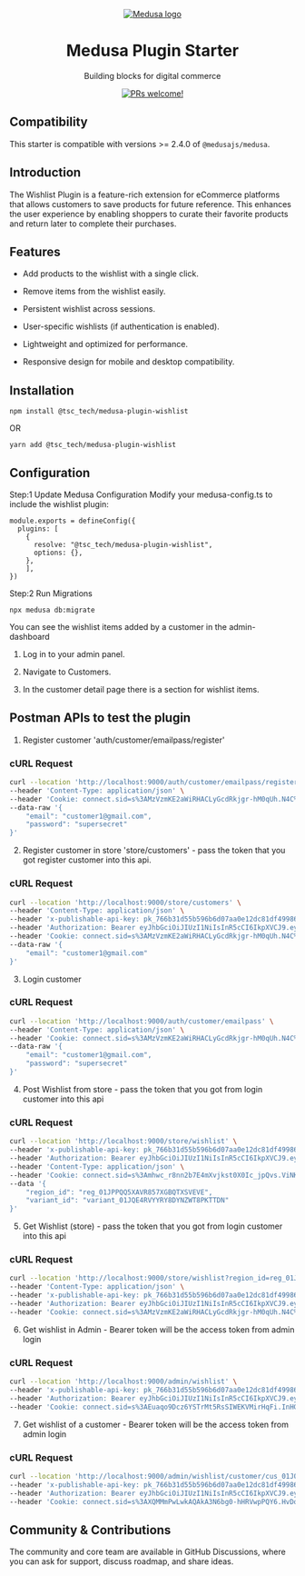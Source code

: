 <p align="center">
  <a href="https://www.medusajs.com">
  <picture>
    <source media="(prefers-color-scheme: dark)" srcset="https://user-images.githubusercontent.com/59018053/229103275-b5e482bb-4601-46e6-8142-244f531cebdb.svg">
    <source media="(prefers-color-scheme: light)" srcset="https://user-images.githubusercontent.com/59018053/229103726-e5b529a3-9b3f-4970-8a1f-c6af37f087bf.svg">
    <img alt="Medusa logo" src="https://user-images.githubusercontent.com/59018053/229103726-e5b529a3-9b3f-4970-8a1f-c6af37f087bf.svg">
    </picture>
  </a>
</p>
<h1 align="center">
  Medusa Plugin Starter
</h1>


<p align="center">
  Building blocks for digital commerce
</p>
<p align="center">
  <a href="https://github.com/medusajs/medusa/blob/master/CONTRIBUTING.md">
    <img src="https://img.shields.io/badge/PRs-welcome-brightgreen.svg?style=flat" alt="PRs welcome!" />
  </a>
</p>

## Compatibility

This starter is compatible with versions >= 2.4.0 of `@medusajs/medusa`.

## Introduction

The Wishlist Plugin is a feature-rich extension for eCommerce platforms that allows customers to save products for future reference. This enhances the user experience by enabling shoppers to curate their favorite products and return later to complete their purchases.


## Features

- Add products to the wishlist with a single click.

- Remove items from the wishlist easily.

- Persistent wishlist across sessions.

- User-specific wishlists (if authentication is enabled).

- Lightweight and optimized for performance.

- Responsive design for mobile and desktop compatibility.


## Installation

```
npm install @tsc_tech/medusa-plugin-wishlist
```
OR
```
yarn add @tsc_tech/medusa-plugin-wishlist
```

## Configuration

Step:1 Update Medusa Configuration Modify your medusa-config.ts to include the wishlist plugin:

```
module.exports = defineConfig({
  plugins: [
    {
      resolve: "@tsc_tech/medusa-plugin-wishlist",
      options: {},
    },
    ],
})
```

Step:2 Run Migrations

```
npx medusa db:migrate
```

You can see the wishlist items added by a customer in the admin-dashboard

1. Log in to your admin panel.

2. Navigate to Customers.

3. In the customer detail page there is a section for wishlist items.

## Postman APIs to test the plugin

1. Register customer 'auth/customer/emailpass/register'

### cURL Request
```bash
curl --location 'http://localhost:9000/auth/customer/emailpass/register' \
--header 'Content-Type: application/json' \
--header 'Cookie: connect.sid=s%3AMzVzmKE2aWiRHACLyGcdRkjgr-hM0qUh.N4C%2BAQSoq8wAP7fqJdDCtBe8M%2BEAsO2RtOnUB%2FaFzcw' \
--data-raw '{
    "email": "customer1@gmail.com",
    "password": "supersecret"
}'
```

2. Register customer in store 'store/customers' - pass the token that you got register customer into this api.

### cURL Request
```bash
curl --location 'http://localhost:9000/store/customers' \
--header 'Content-Type: application/json' \
--header 'x-publishable-api-key: pk_766b31d55b596b6d07aa0e12dc81df499867d47448eef7b5ece2158142fa3c45' \
--header 'Authorization: Bearer eyJhbGciOiJIUzI1NiIsInR5cCI6IkpXVCJ9.eyJhY3Rvcl9pZCI6IiIsImFjdG9yX3R5cGUiOiJjdXN0b21lciIsImF1dGhfaWRlbnRpdHlfaWQiOiJhdXRoaWRfMDFKUU44Qzk0WFhNU0NSOEJXQzhBQ0Y3MlciLCJhcHBfbWV0YWRhdGEiOnt9LCJpYXQiOjE3NDMzOTY0MTQsImV4cCI6MTc0MzQ4MjgxNH0.48_vkcznJVCc8DLcQc3z8Dlb-U78ekThNAJd-qfJhPk' \
--header 'Cookie: connect.sid=s%3AMzVzmKE2aWiRHACLyGcdRkjgr-hM0qUh.N4C%2BAQSoq8wAP7fqJdDCtBe8M%2BEAsO2RtOnUB%2FaFzcw' \
--data-raw '{
    "email": "customer1@gmail.com"
}'
```

3. Login customer 

### cURL Request
```bash
curl --location 'http://localhost:9000/auth/customer/emailpass' \
--header 'Content-Type: application/json' \
--header 'Cookie: connect.sid=s%3AMzVzmKE2aWiRHACLyGcdRkjgr-hM0qUh.N4C%2BAQSoq8wAP7fqJdDCtBe8M%2BEAsO2RtOnUB%2FaFzcw' \
--data-raw '{
    "email": "customer1@gmail.com",
    "password": "supersecret"
}'
```

4. Post Wishlist from store - pass the token that you got from login customer into this api

### cURL Request
```bash
curl --location 'http://localhost:9000/store/wishlist' \
--header 'x-publishable-api-key: pk_766b31d55b596b6d07aa0e12dc81df499867d47448eef7b5ece2158142fa3c45' \
--header 'Authorization: Bearer eyJhbGciOiJIUzI1NiIsInR5cCI6IkpXVCJ9.eyJhY3Rvcl9pZCI6ImN1c18wMUpRTjhEQTBBV1hIUVFTRVhOWVRTVDkyUCIsImFjdG9yX3R5cGUiOiJjdXN0b21lciIsImF1dGhfaWRlbnRpdHlfaWQiOiJhdXRoaWRfMDFKUU44Qzk0WFhNU0NSOEJXQzhBQ0Y3MlciLCJhcHBfbWV0YWRhdGEiOnsiY3VzdG9tZXJfaWQiOiJjdXNfMDFKUU44REEwQVdYSFFRU0VYTllUU1Q5MlAifSwiaWF0IjoxNzQzMzk2NDU5LCJleHAiOjE3NDM0ODI4NTl9.mYAj6VnorrC7QV6Fs1K2OFAmp2PcTHkaIYN6HLe9bDk' \
--header 'Content-Type: application/json' \
--header 'Cookie: connect.sid=s%3Amhwc_r8nn2b7E4mXvjkst0X0Ic_jpQvs.ViNKO2XVFHVyg4r%2FmukYvVvLQ8YgSaHZw8YwQcBBNec' \
--data '{
    "region_id": "reg_01JPPQQ5XAVR857XGBQTXSVEVE",
    "variant_id": "variant_01JQE4RVYYRY8DYNZWT8PKTTDN"
}'
```


5. Get Wishlist (store) - pass the token that you got from login customer into this api

### cURL Request
```bash
curl --location 'http://localhost:9000/store/wishlist?region_id=reg_01JPPQQ5XAVR857XGBQTXSVEVE' \
--header 'Content-Type: application/json' \
--header 'x-publishable-api-key: pk_766b31d55b596b6d07aa0e12dc81df499867d47448eef7b5ece2158142fa3c45' \
--header 'Authorization: Bearer eyJhbGciOiJIUzI1NiIsInR5cCI6IkpXVCJ9.eyJhY3Rvcl9pZCI6ImN1c18wMUpRTjhEQTBBV1hIUVFTRVhOWVRTVDkyUCIsImFjdG9yX3R5cGUiOiJjdXN0b21lciIsImF1dGhfaWRlbnRpdHlfaWQiOiJhdXRoaWRfMDFKUU44Qzk0WFhNU0NSOEJXQzhBQ0Y3MlciLCJhcHBfbWV0YWRhdGEiOnsiY3VzdG9tZXJfaWQiOiJjdXNfMDFKUU44REEwQVdYSFFRU0VYTllUU1Q5MlAifSwiaWF0IjoxNzQzMzk2NDU5LCJleHAiOjE3NDM0ODI4NTl9.mYAj6VnorrC7QV6Fs1K2OFAmp2PcTHkaIYN6HLe9bDk' \
--header 'Cookie: connect.sid=s%3AMzVzmKE2aWiRHACLyGcdRkjgr-hM0qUh.N4C%2BAQSoq8wAP7fqJdDCtBe8M%2BEAsO2RtOnUB%2FaFzcw'
```

6. Get wishlist in Admin - Bearer token will be the access token from admin login

### cURL Request
```bash
curl --location 'http://localhost:9000/admin/wishlist' \
--header 'x-publishable-api-key: pk_766b31d55b596b6d07aa0e12dc81df499867d47448eef7b5ece2158142fa3c45' \
--header 'Authorization: Bearer eyJhbGciOiJIUzI1NiIsInR5cCI6IkpXVCJ9.eyJhY3Rvcl9pZCI6InVzZXJfMDFKUE03WTZIQUozRkIyWURRWlhNMjUzU1QiLCJhY3Rvcl90eXBlIjoidXNlciIsImF1dGhfaWRlbnRpdHlfaWQiOiJhdXRoaWRfMDFKUE03WTZLSEtLRENDSDBNMEUwNTZSWk0iLCJhcHBfbWV0YWRhdGEiOnsidXNlcl9pZCI6InVzZXJfMDFKUE03WTZIQUozRkIyWURRWlhNMjUzU1QifSwiaWF0IjoxNzQzMzk2NTI0LCJleHAiOjE3NDM0ODI5MjR9.0ENeHYsMND4lFHhQq4LRvb1qyLdFWpjPQOHPtx39lLM' \
--header 'Cookie: connect.sid=s%3AEuaqo9Dcz6YSTrMt5RsSIWEKVMirHqFi.InHGrW8MymZdo9OuphU9Z2NK62NBc2CTyPZ7T0llWtA'
```

7. Get wishlist of a customer - Bearer token will be the access token from admin login

### cURL Request
```bash
curl --location 'http://localhost:9000/admin/wishlist/customer/cus_01JQN8DA0AWXHQQSEXNYTST92P' \
--header 'x-publishable-api-key: pk_766b31d55b596b6d07aa0e12dc81df499867d47448eef7b5ece2158142fa3c45' \
--header 'Authorization: Bearer eyJhbGciOiJIUzI1NiIsInR5cCI6IkpXVCJ9.eyJhY3Rvcl9pZCI6InVzZXJfMDFKUE03WTZIQUozRkIyWURRWlhNMjUzU1QiLCJhY3Rvcl90eXBlIjoidXNlciIsImF1dGhfaWRlbnRpdHlfaWQiOiJhdXRoaWRfMDFKUE03WTZLSEtLRENDSDBNMEUwNTZSWk0iLCJhcHBfbWV0YWRhdGEiOnsidXNlcl9pZCI6InVzZXJfMDFKUE03WTZIQUozRkIyWURRWlhNMjUzU1QifSwiaWF0IjoxNzQzMzk2NTI0LCJleHAiOjE3NDM0ODI5MjR9.0ENeHYsMND4lFHhQq4LRvb1qyLdFWpjPQOHPtx39lLM' \
--header 'Cookie: connect.sid=s%3AXQMMmPwLwkAQAkA3N6bg0-hHRVwpPQY6.HvDoBgsZ7UaalVdjgm2cSFvjtfNrRp0VWPqUWyFS6Uw'
```

## Community & Contributions

The community and core team are available in GitHub Discussions, where you can ask for support, discuss roadmap, and share ideas.
